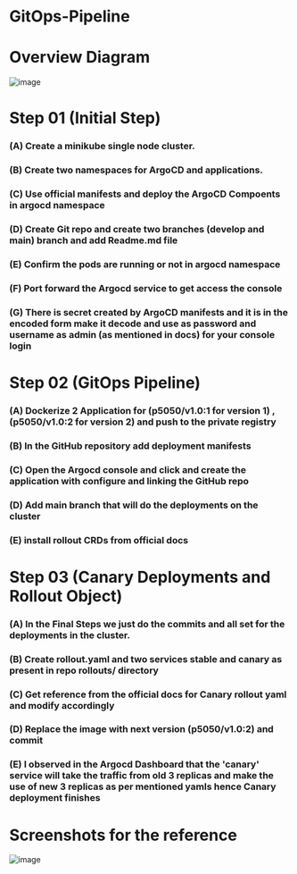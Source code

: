 # GitOps-Pipeline
# Overview Diagram
![image](https://github.com/piyushdhir1/GitOps-Pipeline/assets/82114698/b68a8b52-e1a1-413b-a31c-3d10c1b6b7dd)

# Step 01 (Initial Step)
<h3> (A) Create a minikube single node cluster.</h3>
<h3> (B) Create two namespaces for ArgoCD and applications.</h3>
<h3> (C) Use official manifests and deploy the ArgoCD Compoents in argocd namespace</h3>
<h3> (D) Create Git repo and create two branches (develop and main) branch and add Readme.md file</h3>
<h3> (E) Confirm the pods are running or not in argocd namespace</h3>
<h3> (F) Port forward the Argocd service to get access the console</h3>
<h3> (G) There is secret created by ArgoCD manifests and it is in the encoded form make it decode and use as password and username as admin (as mentioned in docs) for your console login </h3>

# Step 02 (GitOps Pipeline)
<h3> (A) Dockerize 2 Application for (p5050/v1.0:1 for version 1) , (p5050/v1.0:2 for version 2) and push to the private registry</h3>
<h3> (B) In the GitHub repository add deployment manifests</h3>
<h3> (C) Open the Argocd console and click and create the application with configure and linking the GitHub repo</h3>
<h3> (D) Add main branch that will do the deployments on the cluster</h3>
<h3> (E) install rollout CRDs from official docs</h3>

# Step 03 (Canary Deployments and Rollout Object)
<h3> (A) In the Final Steps we just do the commits and all set for the deployments in the cluster.</h3>
<h3> (B) Create rollout.yaml and two services stable and canary as present in repo rollouts/ directory</h3>
<h3> (C) Get reference from the official docs for Canary rollout yaml and modify accordingly</h3>
<h3> (D) Replace the image with next version (p5050/v1.0:2) and commit</h3>
<h3> (E) I observed in the Argocd Dashboard that the 'canary' service will take the traffic from old 3 replicas and make the use of new 3 replicas as per mentioned yamls hence Canary deployment finishes</h3>



# Screenshots for the reference
![image](https://github.com/piyushdhir1/GitOps-Pipeline/assets/82114698/47ca6aaa-d27e-4e09-a6ac-7555ff4fc588)
